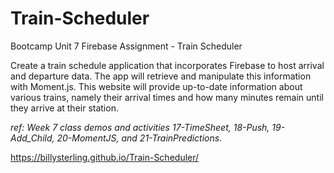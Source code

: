 # Train-Scheduler
Bootcamp Unit 7 Firebase Assignment - Train Scheduler

Create a train schedule application that incorporates Firebase to host arrival and departure data. The app will retrieve and manipulate this information with Moment.js. This website will provide up-to-date information about various trains, namely their arrival times and how many minutes remain until they arrive at their station.

*ref: Week 7 class demos and activities 17-TimeSheet, 18-Push, 19-Add_Child, 20-MomentJS, and 21-TrainPredictions.*

https://billysterling.github.io/Train-Scheduler/